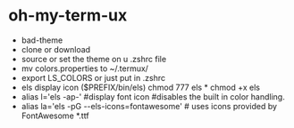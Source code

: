 # oh-my-term-ux
- bad-theme
- clone or download 
- source or set the theme on u .zshrc file 
- mv colors.properties to ~/.termux/
- export LS_COLORS or just put in .zshrc
- els display icon ($PREFIX/bin/els) chmod 777 els * chmod +x els
- alias l='els -ap-' #display font icon #disables the built in color handling.
- alias la='els -pG --els-icons=fontawesome'  # uses icons provided by FontAwesome *.ttf
